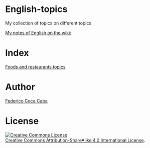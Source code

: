 # English-topics
My collection of topics on different topics

[My notes of English on the wiki:](https://github.com/fgcoca/English-topics/wiki)

# **Index**

[Foods and restaurants topics](https://github.com/fgcoca/English-topics/blob/master/Foods-restaurants-topics.md)



# **Author**

[Federico Coca Caba](https://github.com/fgcoca)

# **License**
<a rel="license" href="http://creativecommons.org/licenses/by-sa/4.0/"><img alt="Creative Commons License" style="border-width:0" src="https://i.creativecommons.org/l/by-sa/4.0/88x31.png" /></a><br /> <a rel="license" href="http://creativecommons.org/licenses/by-sa/4.0/">Creative Commons Attribution-ShareAlike 4.0 International License</a>.

